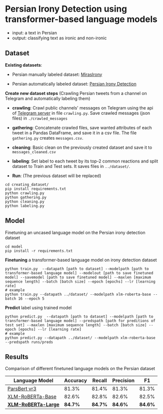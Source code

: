 # Persian Irony Detection using transformer-based language models

- input: a text in Persian
- output: classifying text as ironic and non-ironic

## Dataset

**Existing datasets**: 
- Persian manually labeled dataset: [MirasIrony](https://github.com/miras-tech/MirasText/tree/master/MirasIrony) 

- Persian automatically labeled dataset: [Persian Irony Detection](https://github.com/fatemenajafi135/Irony-detection/dataset)


**Create new dataset steps** (Crawling Persian tweets from a channel on Telegram and automatically labeling them)
- **crawling**: Crawl public channels' messages on Telegram using the api of [Telegram server](https://tg.i-c-a.su/) in file ```crawling.py```. Save crawled messages (json files) in ```./crawled_messages``` 
- **gathering**: Concatenate crawled files, save wanted attributes of each tweet in a Pandas DataFrame, and save it in a csv file. The file ```gathering.py``` creates ```messages.csv```. 
- **cleaning**: Basic clean on the previously created dataset and save it to ```messages_cleaned.csv``` 
- **labeling**: Set label to each tweet by its top-2 common reactions and split dataset to Train and Test sets. It saves files in ```../dataset/```. 

- **Run**: (The previous dataset will be replaced)
```
cd creating_dataset/
pip install requirements.txt
python crawling.py
python gathering.py
python cleaning.py
python labeling.py
```

## Model
Finetuning an uncased language model on the Persian irony detection dataset

``` shell
cd model 
pip install -r requirements.txt
```

**Finetuning** a transformer-based language model on irony detection dataset

``` shell
python train.py  --datapath [path to dataset] --modelpath [path to transformer-based language model] --modelout [path to save finetuned model] --savemodel [path to save finetuned model] --maxlen [maximum sequence length] --batch [batch size] --epoch [epochs] --lr [learning rate]
# example
python train.py --datapath ../dataset/ --modelpath xlm-roberta-base --batch 16 --epoch 5
```

**Predict** label using trained model

``` shell
python predict.py  --datapath [path to dataset] --modelpath [path to transformer-based language model] --predspath [path for preditions of test set] --maxlen [maximum sequence length] --batch [batch size] --epoch [epochs] --lr [learning rate]
# example
python predict.py --datapath ../dataset/ --modelpath xlm-roberta-base --predspath runs/preds
```

## Results

Comparison of different finetuned language models on the Persian dataset   

| Language Model | Accuracy | Recall | Precision | F1 |
| - | - | - | - | - |
| [ParsBert vr3](https://huggingface.co/HooshvareLab/bert-fa-zwnj-base) | 81.3% | 81.4% | 81.3% | 81.3% |
| [XLM-RoBERTa-Base](https://huggingface.co/xlm-roberta-base) | 82.6% | 82.8% | 82.6% | 82.5% |
| [__XLM-RoBERTa-Large__](https://huggingface.co/xlm-roberta-large) | __84.7%__ | __84.7%__ | __84.6%__ | __84.6%__ |

